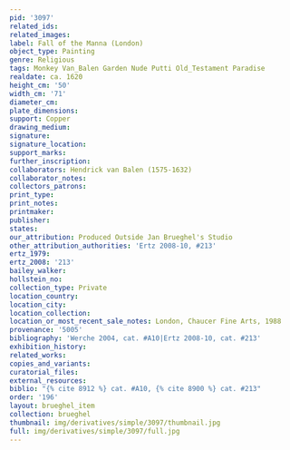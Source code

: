 ```yaml
---
pid: '3097'
related_ids: 
related_images: 
label: Fall of the Manna (London)
object_type: Painting
genre: Religious
tags: Monkey Van_Balen Garden Nude Putti Old_Testament Paradise
realdate: ca. 1620
height_cm: '50'
width_cm: '71'
diameter_cm: 
plate_dimensions: 
support: Copper
drawing_medium: 
signature: 
signature_location: 
support_marks: 
further_inscription: 
collaborators: Hendrick van Balen (1575-1632)
collaborator_notes: 
collectors_patrons: 
print_type: 
print_notes: 
printmaker: 
publisher: 
states: 
our_attribution: Produced Outside Jan Brueghel's Studio
other_attribution_authorities: 'Ertz 2008-10, #213'
ertz_1979: 
ertz_2008: '213'
bailey_walker: 
hollstein_no: 
collection_type: Private
location_country: 
location_city: 
location_collection: 
location_or_most_recent_sale_notes: London, Chaucer Fine Arts, 1988
provenance: '5005'
bibliography: 'Werche 2004, cat. #A10|Ertz 2008-10, cat. #213'
exhibition_history: 
related_works: 
copies_and_variants: 
curatorial_files: 
external_resources: 
biblio: "{% cite 8912 %} cat. #A10, {% cite 8900 %} cat. #213"
order: '196'
layout: brueghel_item
collection: brueghel
thumbnail: img/derivatives/simple/3097/thumbnail.jpg
full: img/derivatives/simple/3097/full.jpg
---
```

